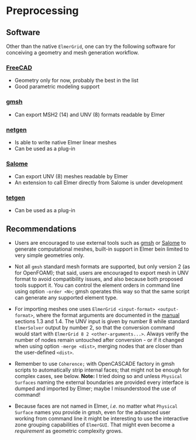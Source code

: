 # Preprocessing

## Software

Other than the native `ElmerGrid`, one can try the following software for conceiving a geometry and mesh generation workflow.

### [FreeCAD](https://www.freecad.org/)

- Geometry only for now, probably the best in the list
- Good parametric modeling support
	
### [gmsh](https://gmsh.info/)

- Can export MSH2 (14) and UNV (8) formats readable by Elmer

### [netgen](https://ngsolve.org/)

- Is able to write native Elmer linear meshes
- Can be used as a plug-in
	
### [Salome](https://www.salome-platform.org/)

- Can export UNV (8) meshes readable by Elmer
- An extension to call Elmer directly from Salome is under development
	
### [tetgen](https://wias-berlin.de/software/tetgen/1.5/index.html)

- Can be used as a plug-in

## Recommendations

- Users are encouraged to use external tools such as [gmsh](https://gmsh.info/) or [Salome](https://www.salome-platform.org/) to generate computational meshes, built-in support in Elmer bein limited to very simple geometries only.

- Not all `gmsh` standard mesh formats are supported, but only version 2 (as for OpenFOAM); that said, users are encouraged to export mesh in UNV format to avoid compatibility issues, and also because both proposed tools support it. You can control the element orders in command line using option `-order <N>`; gmsh operates this way so that the same script can generate any supported element type.

- For importing meshes one uses `ElmerGrid <input-format> <output-format>`, where the format arguments are documented in the [manual](https://www.nic.funet.fi/pub/sci/physics/elmer/doc/ElmerGridManual.pdf) sections 1.3 and 1.4. The UNV input is given by number 8 while standard `ElmerSolver` output by number 2, so that the conversion command would start with `ElmerGrid 8 2 <other-arguments...>`. Always verify the number of nodes remain untouched after conversion - or if it changed when using option `-merge <dist>`, merging nodes that are closer than the user-defined `<dist>`.

- Remember to use `Coherence;`  with OpenCASCADE factory in gmsh scripts to automatically strip internal faces; that might not be enough for complex cases, see below. **Note:** I tried doing so and unless `Physical Surfaces` naming the external boundaries are provided every interface is dumped and imported by Elmer; maybe I misunderstood the use of command!

- Because faces are not named in Elmer, *i.e.* no matter what `Physical Surface` names you provide in gmsh, even for the advanced user working from command line it might be interesting to use the interactive zone grouping capabilities of `ElmerGUI`. That might even become a *requirement* as geometric complexity grows.
